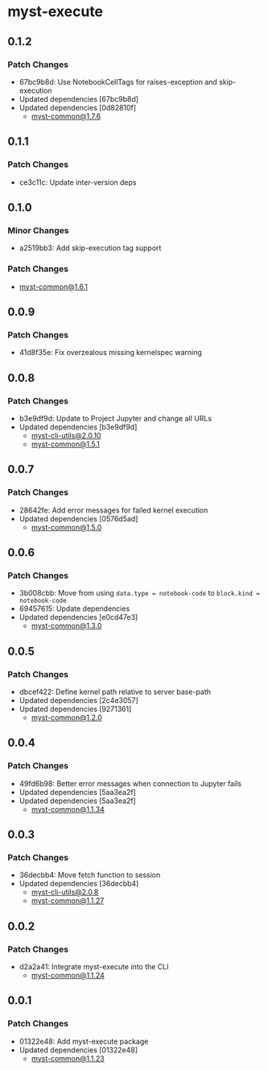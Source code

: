 # myst-execute

## 0.1.2

### Patch Changes

- 67bc9b8d: Use NotebookCellTags for raises-exception and skip-execution
- Updated dependencies [67bc9b8d]
- Updated dependencies [0d82810f]
  - myst-common@1.7.6

## 0.1.1

### Patch Changes

- ce3c11c: Update inter-version deps

## 0.1.0

### Minor Changes

- a2519bb3: Add skip-execution tag support

### Patch Changes

- myst-common@1.6.1

## 0.0.9

### Patch Changes

- 41d8f35e: Fix overzealous missing kernelspec warning

## 0.0.8

### Patch Changes

- b3e9df9d: Update to Project Jupyter and change all URLs
- Updated dependencies [b3e9df9d]
  - myst-cli-utils@2.0.10
  - myst-common@1.5.1

## 0.0.7

### Patch Changes

- 28642fe: Add error messages for failed kernel execution
- Updated dependencies [0576d5ad]
  - myst-common@1.5.0

## 0.0.6

### Patch Changes

- 3b008cbb: Move from using `data.type = notebook-code` to `block.kind = notebook-code`
- 69457615: Update dependencies
- Updated dependencies [e0cd47e3]
  - myst-common@1.3.0

## 0.0.5

### Patch Changes

- dbcef422: Define kernel path relative to server base-path
- Updated dependencies [2c4e3057]
- Updated dependencies [9271361]
  - myst-common@1.2.0

## 0.0.4

### Patch Changes

- 49fd6b98: Better error messages when connection to Jupyter fails
- Updated dependencies [5aa3ea2f]
- Updated dependencies [5aa3ea2f]
  - myst-common@1.1.34

## 0.0.3

### Patch Changes

- 36decbb4: Move fetch function to session
- Updated dependencies [36decbb4]
  - myst-cli-utils@2.0.8
  - myst-common@1.1.27

## 0.0.2

### Patch Changes

- d2a2a41: Integrate myst-execute into the CLI
  - myst-common@1.1.24

## 0.0.1

### Patch Changes

- 01322e48: Add myst-execute package
- Updated dependencies [01322e48]
  - myst-common@1.1.23

